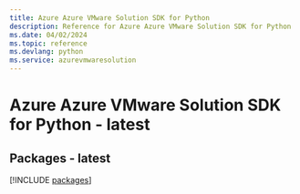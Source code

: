 ```yaml
---
title: Azure Azure VMware Solution SDK for Python
description: Reference for Azure Azure VMware Solution SDK for Python
ms.date: 04/02/2024
ms.topic: reference
ms.devlang: python
ms.service: azurevmwaresolution
---
```

# Azure Azure VMware Solution SDK for Python - latest
## Packages - latest
[!INCLUDE [packages](azure-vmware-solution-index.md)]